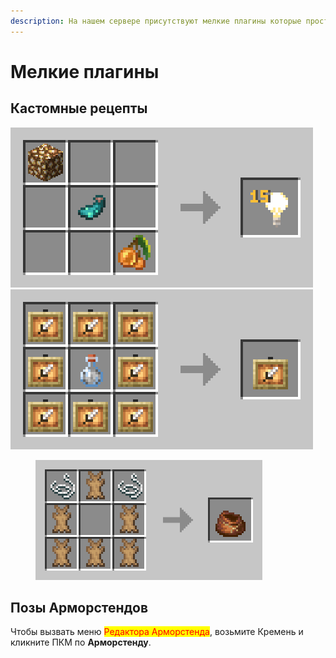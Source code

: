 ```yaml
---
description: На нашем сервере присутствуют мелкие плагины которые просто помогают игрокам
---
```


# Мелкие плагины

## Кастомные рецепты

![](<../.gitbook/assets/crafting-grid (2).png>)                               <img src="../.gitbook/assets/crafting-grid (3) (1).png" alt="" data-size="original">

<figure><img src="../.gitbook/assets/crafting-grid (5).png" alt="" width="363"><figcaption></figcaption></figure>

## Позы Арморстендов

Чтобы вызвать меню <mark style="color:red;">Редактора Арморстенда</mark>, возьмите Кремень и кликните ПКМ по **Арморстенду**.
